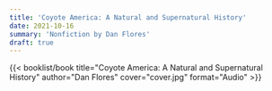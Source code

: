 ```yaml
---
title: 'Coyote America: A Natural and Supernatural History'
date: 2021-10-16
summary: 'Nonfiction by Dan Flores'
draft: true
---
```


{{< booklist/book
title="Coyote America: A Natural and Supernatural History"
author="Dan Flores"
cover="cover.jpg"
format="Audio" >}}
